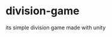 # division-game
its simple division game made with unity

<a href="https://i.imgur.com/DJwfPsu.png"></a>
